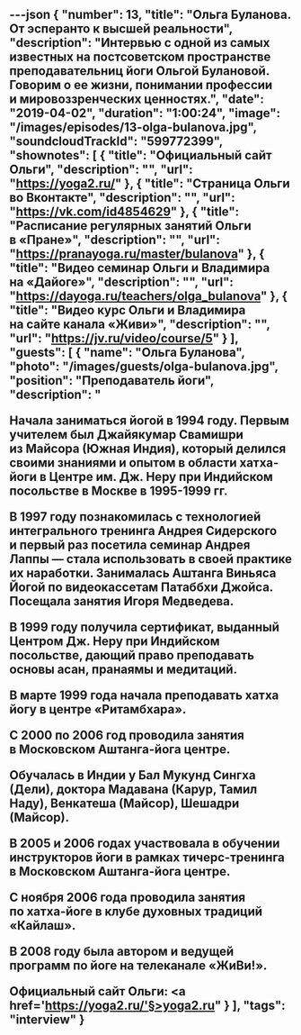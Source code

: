 ---json
{
	"number": 13,
	"title": "Ольга Буланова. От&nbsp;эсперанто к&nbsp;высшей реальности",
	"description": "Интервью с&nbsp;одной из&nbsp;самых известных на&nbsp;постсоветском пространстве преподавательниц йоги Ольгой Булановой. Говорим о&nbsp;ее&nbsp;жизни, понимании профессии и&nbsp;мировоззренческих ценностях.",
	"date": "2019-04-02",
	"duration": "1:00:24",
	"image": "/images/episodes/13-olga-bulanova.jpg",
	"soundcloudTrackId": "599772399",
	"shownotes": [
		{
			"title": "Официальный сайт Ольги",
			"description": "",
			"url": "https://yoga2.ru/"
		},
		{
			"title": "Страница Ольги во&nbsp;Вконтакте",
			"description": "",
			"url": "https://vk.com/id4854629"
		},
		{
			"title": "Расписание регулярных занятий Ольги в&nbsp;&laquo;Пране&raquo;",
			"description": "",
			"url": "https://pranayoga.ru/master/bulanova"
		},
		{
			"title": "Видео семинар Ольги и&nbsp;Владимира на&nbsp;&laquo;Дайоге&raquo;",
			"description": "",
			"url": "https://dayoga.ru/teachers/olga_bulanova"
		},
		{
			"title": "Видео курс Ольги и&nbsp;Владимира на&nbsp;сайте канала &laquo;Живи&raquo;",
			"description": "",
			"url": "https://jv.ru/video/course/5"
		}
	],
	"guests": [
		{
			"name": "Ольга Буланова",
			"photo": "/images/guests/olga-bulanova.jpg",
			"position": "Преподаватель йоги",
			"description": "<p>Начала заниматься йогой в&nbsp;1994&nbsp;году. Первым учителем был Джайякумар Свамишри из&nbsp;Майсора (Южная Индия), который делился своими знаниями и&nbsp;опытом в&nbsp;области хатха-йоги в&nbsp;Центре им. Дж. Неру при Индийском посольстве в&nbsp;Москве в&nbsp;1995-1999&nbsp;гг.</p> <p>В&nbsp;1997 году познакомилась с&nbsp;технологией интегрального тренинга Андрея Сидерского и&nbsp;первый раз посетила семинар Андрея Лаппы&nbsp;&mdash; стала использовать в&nbsp;своей практике их&nbsp;наработки. Занималась Аштанга Виньяса Йогой по&nbsp;видеокассетам Патаббхи Джойса. Посещала занятия Игоря Медведева.</p> <p>В&nbsp;1999 году получила сертификат, выданный Центром Дж. Неру при Индийском посольстве, дающий право преподавать основы асан, пранаямы и&nbsp;медитаций.</p> <p>В&nbsp;марте 1999 года начала преподавать хатха йогу в&nbsp;центре &laquo;Ритамбхара&raquo;.</p> <p>С&nbsp;2000 по&nbsp;2006 год проводила занятия в&nbsp;Московском Аштанга-йога центре.</p> <p>Обучалась в&nbsp;Индии у&nbsp;Бал Мукунд Сингха (Дели), доктора Мадавана (Карур, Тамил Наду), Венкатеша (Майсор), Шешадри (Майсор).</p> <p>В&nbsp;2005 и&nbsp;2006 годах участвовала в&nbsp;обучении инструкторов йоги в&nbsp;рамках тичерс-тренинга в&nbsp;Московском Аштанга-йога центре.</p> <p>С&nbsp;ноября 2006 года проводила занятия по&nbsp;хатха-йоге в&nbsp;клубе духовных традиций &laquo;Кайлаш&raquo;.</p> <p>В&nbsp;2008 году была автором и&nbsp;ведущей программ по&nbsp;йоге на&nbsp;телеканале &laquo;ЖиВи!&raquo;.</p><p>Официальный сайт Ольги: <a href='https://yoga2.ru/'§>yoga2.ru</a>"
		}
	],
	"tags": "interview"
}
---
